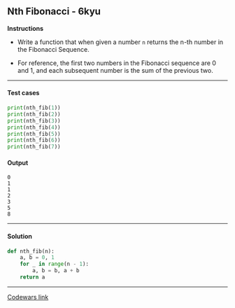## Nth Fibonacci - 6kyu

**Instructions**

- Write a function that when given a number `n` returns the n-th number in the Fibonacci Sequence.

- For reference, the first two numbers in the Fibonacci sequence are 0 and 1, and each subsequent number is the sum of the previous two.

---

#### Test cases

```python
print(nth_fib(1))
print(nth_fib(2))
print(nth_fib(3))
print(nth_fib(4))
print(nth_fib(5))
print(nth_fib(6))
print(nth_fib(7))
```

#### Output 

```
0
1
1
2
3
5
8
```

---

#### Solution

```python
def nth_fib(n):
    a, b = 0, 1 
    for _ in range(n - 1): 
        a, b = b, a + b
    return a 
```

---

[Codewars link](https://www.codewars.com/kata/522551eee9abb932420004a0)
